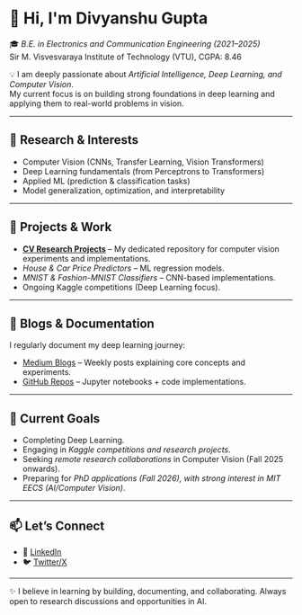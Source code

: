 # 👋 Hi, I'm Divyanshu Gupta  

🎓 *B.E. in Electronics and Communication Engineering (2021–2025)*  
Sir M. Visvesvaraya Institute of Technology (VTU), CGPA: 8.46  

💡 I am deeply passionate about *Artificial Intelligence, Deep Learning, and Computer Vision*.  
My current focus is on building strong foundations in deep learning and applying them to real-world problems in vision.  

---

## 🔬 Research & Interests  
- Computer Vision (CNNs, Transfer Learning, Vision Transformers)  
- Deep Learning fundamentals (from Perceptrons to Transformers)  
- Applied ML (prediction & classification tasks)  
- Model generalization, optimization, and interpretability  

---

## 📂 Projects & Work  
- **[CV Research Projects](https://github.com/Divyanshu1331/cv-research-projects)** – My dedicated repository for computer vision experiments and implementations.  
- *House & Car Price Predictors* – ML regression models.  
- *MNIST & Fashion-MNIST Classifiers* – CNN-based implementations.  
- Ongoing Kaggle competitions (Deep Learning focus).  

---

## 📝 Blogs & Documentation  
I regularly document my deep learning journey:  
- [Medium Blogs](https://divyanshu1331.medium.com) – Weekly posts explaining core concepts and experiments.  
- [GitHub Repos](https://github.com/Divyanshu1331/Deep-Learning-Journey) – Jupyter notebooks + code implementations.  

---

## 🎯 Current Goals  
- Completing Deep Learning.  
- Engaging in *Kaggle competitions and research projects*.  
- Seeking *remote research collaborations* in Computer Vision (Fall 2025 onwards).  
- Preparing for *PhD applications (Fall 2026), with strong interest in MIT EECS (AI/Computer Vision)*.  

---

## 📫 Let’s Connect  
- 💼 [LinkedIn](https://www.linkedin.com/in/divyanshu1331) 
- 🐦 [Twitter/X](https://twitter.com/your-handle)  

---

✨ I believe in learning by building, documenting, and collaborating. Always open to research discussions and opportunities in AI.

